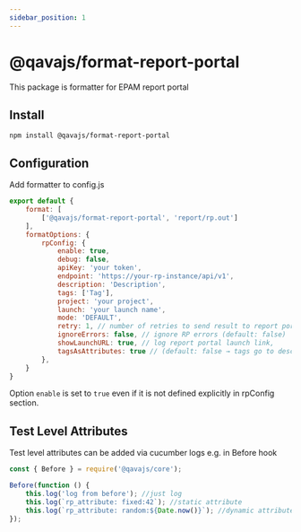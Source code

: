 ```yaml
---
sidebar_position: 1
---
```


# @qavajs/format-report-portal
This package is formatter for EPAM report portal

## Install
```
npm install @qavajs/format-report-portal
```

## Configuration

Add formatter to config.js
```javascript
export default {
    format: [
        ['@qavajs/format-report-portal', 'report/rp.out']
    ],
    formatOptions: {
        rpConfig: {
            enable: true,
            debug: false,
            apiKey: 'your token',
            endpoint: 'https://your-rp-instance/api/v1',
            description: 'Description',
            tags: ['Tag'],
            project: 'your project',
            launch: 'your launch name',
            mode: 'DEFAULT',
            retry: 1, // number of retries to send result to report portal (default - 1)
            ignoreErrors: false, // ignore RP errors (default: false)
            showLaunchURL: true, // log report portal launch link,
            tagsAsAttributes: true // (default: false → tags go to description)
        },
    }
}
```
Option `enable` is set to `true` even if it is not defined explicitly in rpConfig section.

## Test Level Attributes
Test level attributes can be added via cucumber logs e.g. in Before hook
```javascript
const { Before } = require('@qavajs/core');

Before(function () {
    this.log('log from before'); //just log
    this.log(`rp_attribute: fixed:42`); //static attribute
    this.log(`rp_attribute: random:${Date.now()}`); //dynamic attribute
});
```
